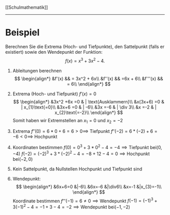 [[Schulmathematik]]

---

# Beispiel
Berechnen Sie die Extrema (Hoch- und Tiefpunkte), den Sattelpunkt (falls er existiert) sowie den Wendepunkt der Funktion:
$$
f(x) = x^3 +3x^2-4.
$$
1. Ableitungen berechnen
$$
\begin{align*}
&f'(x) && = 3x^2 + 6x\\
&f''(x) && =6x + 6\\
&f'''(x) && = 6\\
\end{align*}
$$
2. Extrema (Hoch- und Tiefpunkt) $f'(x) = 0$
$$
\begin{align*}
&3x^2 +6x =0 & | \text{Ausklammern}\\
&x(3x+6) =0 & | x_{1}\text{=0}\\
&3x+6 =0 & | -6\\
&3x =-6 & | \div 3\\
&x =-2 & | x_{2}\text{=-2}\\
\end{align*}
$$
Somit haben wir Extremstellen an $x_{1} = 0$ und $x_{2}=-2$
3. Extrema 
$f''(0) = 6*0+6=6>0 \implies$ Tiefpunkt
$f''(-2) = 6*(-2)+6=-6<0 \implies$ Hochpunkt

4. Koordinaten bestimmen
$f(0) = 0^3+3*0^2-4=-4\implies \text{Tiefpunkt bei} (0, -4)$ 
$f(-2) = (-2)^3+3*(-2)^2-4=-8+12-4=0\implies \text{Hochpunkt bei} (-2, 0)$ 

5. Kein Sattelpunkt, da Nullstellen Hochpunkt und Tiefpunkt sind
6. Wendepunkt:
$$
\begin{align*}
&6x+6=0 &|-6\\
&6x=-6 &|\div6\\
&x=-1 &|x_{3}=-1\\
\end{align*}
$$
Koordinate bestimmen
$f'''(-1) = 6 \neq 0 \implies \text{Wendepunkt}$
$f(-1) = (-1)^3+3(-1)^2-4 = -1 +3-4=-2 \implies \text{Wendepunkt bei} (-1, -2)$
